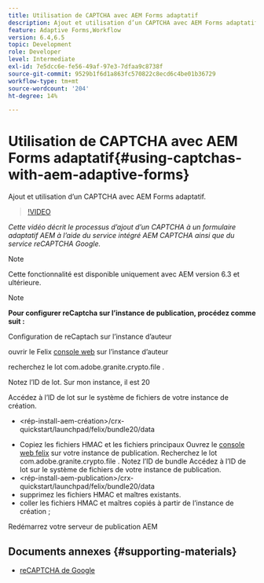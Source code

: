 ```yaml
---
title: Utilisation de CAPTCHA avec AEM Forms adaptatif
description: Ajout et utilisation d’un CAPTCHA avec AEM Forms adaptatif.
feature: Adaptive Forms,Workflow
version: 6.4,6.5
topic: Development
role: Developer
level: Intermediate
exl-id: 7e5dcc6e-fe56-49af-97e3-7dfaa9c8738f
source-git-commit: 9529b1f6d1a863fc570822c8ecd6c4be01b36729
workflow-type: tm+mt
source-wordcount: '204'
ht-degree: 14%

---
```


# Utilisation de CAPTCHA avec AEM Forms adaptatif{#using-captchas-with-aem-adaptive-forms}

Ajout et utilisation d’un CAPTCHA avec AEM Forms adaptatif.

>[!VIDEO](https://video.tv.adobe.com/v/18336/?quality=9&learn=on)

*Cette vidéo décrit le processus d’ajout d’un CAPTCHA à un formulaire adaptatif AEM à l’aide du service intégré AEM CAPTCHA ainsi que du service reCAPTCHA Google.*

>[!NOTE]
>
>Cette fonctionnalité est disponible uniquement avec AEM version 6.3 et ultérieure.

>[!NOTE]
>
>**Pour configurer reCaptcha sur l’instance de publication, procédez comme suit :**
>
>Configuration de reCaptach sur l’instance d’auteur
>
>ouvrir le Felix [console web](http://localhost:4502/system/console/bundles) sur l’instance d’auteur
>
>recherchez le lot com.adobe.granite.crypto.file .
>
>Notez l’ID de lot. Sur mon instance, il est 20
>
>Accédez à l’ID de lot sur le système de fichiers de votre instance de création.
>
>* &lt;rép-install-aem-création>/crx-quickstart/launchpad/felix/bundle20/data
* Copiez les fichiers HMAC et les fichiers principaux
Ouvrez le [console web felix](http://localhost:4502/system/console/bundles) sur votre instance de publication. Recherchez le lot com.adobe.granite.crypto.file . Notez l’ID de bundle
Accédez à l’ID de lot sur le système de fichiers de votre instance de publication.
* &lt;rép-install-aem-publication>/crx-quickstart/launchpad/felix/bundle20/data
* supprimez les fichiers HMAC et maîtres existants.
* coller les fichiers HMAC et maîtres copiés à partir de l’instance de création ;

Redémarrez votre serveur de publication AEM

## Documents annexes {#supporting-materials}

* [reCAPTCHA de Google](https://www.google.com/recaptcha)
